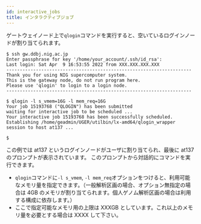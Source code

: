 ```yaml
---
id: interactive_jobs
title: インタラクティブジョブ
---
```



ゲートウェイノード上で`qlogin`コマンドを実行すると、空いているログインノードが割り当てられます。


```
$ ssh gw.ddbj.nig.ac.jp
Enter passphrase for key '/home/your_account/.ssh/id_rsa': 
Last login: Sat Apr  9 16:53:55 2022 from XXX.XXX.XXX.XXX
---------------------------------------------------------------------
Thank you for using NIG supercomputer system.
This is the gateway node, do not run program here.
Please use 'qlogin' to login to a login node.
---------------------------------------------------------------------

$ qlogin -l s_vmem=16G -l mem_req=16G
Your job 15193768 ("QLOGIN") has been submitted
waiting for interactive job to be scheduled ...
Your interactive job 15193768 has been successfully scheduled.
Establishing /home/geadmin/UGER/utilbin/lx-amd64/qlogin_wrapper session to host at137 ...

$
```

この例では at137 というログインノードがユーザに割り当てられ、最後に at137 のプロンプトが表示されています。
このプロンプトから対話的にコマンドを実行できます。

- `qlogin`コマンドに`-l s_vmem`, `-l mem_req`オプションをつけると、利用可能なメモリ量を指定できます。（一般解析区画の場合、オプション無指定の場合は 4GB のメモリが割り当てられます。個人ゲノム解析区画の場合は利用する構成に依存します。）
- ここで指定可能なメモリ用の上限は XXXGB としています。これ以上のメモリ量を必要とする場合は XXXX して下さい。



